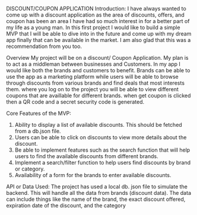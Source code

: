 DISCOUNT/COUPON APPLICATION
Introduction: 
I have always wanted to come up with a discount application as the area of discounts, offers, and coupon has been an area I have had so much interest in for a better part of my life as a young man. In this first project I would like to build a simple MVP that I will be able to dive into in the future and come up with my dream app finally that can be available in the market. I am also glad that this was a recommendation from you too. 

 Overview
My project will be on a discount/ Coupon Application. My plan is to act as a middleman between businesses and Customers. In my app I would like both the brands and customers to benefit. Brands can be able to use the app as a marketing platform while users will be able to browse through discounts from various brands and find deals that most interests them. 
where you log on to the project you will be able to view different coupons that are availlable for different brands. when get coupon is clicked then a QR code and a secret security code is generated. 

Core Features of the MVP:
1.	Ability to display a list of available discounts. This should be fetched from a db.json file. 
2.	Users can be able to click on discounts to view more details about the discount. 
3.	Be able to implement features such as the search function that will help users to find the available discounts from different brands. 
4.	Implement a search/filter function to help users find discounts by brand or category.
5.	Availability of a form for the brands to enter available discounts. 

API or Data Used: 
The project has  used a local db. json file to simulate the backend. This will handle all the data from brands (discount data). The data can include things like the name of the brand, the exact discount offered, expiration date of the discount, and the category

